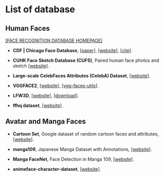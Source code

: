 # List of database

## Human Faces

[[FACE RECOGNITION DATABASE HOMEPAGE]](http://www.face-rec.org/databases/)

- **CDF | Chicago Face Database**, [[paper]](https://www.ncbi.nlm.nih.gov/pubmed/25582810), [[website]](https://chicagofaces.org/default/), [[cite]](https://scholar.googleusercontent.com/scholar.bib?q=info:0-713xnGxAQJ:scholar.google.com/&output=citation&scisig=AAGBfm0AAAAAXHYCei-vKSK0Mnk9BnZXLylL3d4Czhxq&scisf=4&ct=citation&cd=-1&hl=en).

- **CUHK Face Sketch Database (CUFS)**, Paired human face photos and sketch [[website]](http://mmlab.ie.cuhk.edu.hk/archive/facesketch.html).


- **Large-scale CelebFaces Attributes (CelebA) Dataset**, [[website]](http://mmlab.ie.cuhk.edu.hk/projects/CelebA.html).

- **VGGFACE2**, [[website]](http://zeus.robots.ox.ac.uk/vgg_face2/account_activation_sent/), [[vgg-faces-utils]](https://github.com/Psyche-mia/vgg-faces-utils).

- **LFW3D**, [[website]](https://talhassner.github.io/home/publication/2015_CVPR_1), [[download]](https://osnathassner.github.io/talhassner/projects/frontalize/project.html).

- **ffhq dataset**, [[website]](https://github.com/NVlabs/stylegan).

## Avatar and Manga Faces

- **Cartoon Set**, Google dataset of random cartoon faces and attributes, [[website]](https://google.github.io/cartoonset/index.html).

- **manga109**, Japanese Manga Dataset with Annotations, [[website]](http://www.manga109.org/en/download).

- **Manga FaceNet**, Face Detection in Manga 109, [[website]](https://www.cs.ccu.edu.tw/~wtchu/projects/MangaFace/).

- **animeface-character-dataset**, [[website]](http://www.nurs.or.jp/~nagadomi/animeface-character-dataset/).
